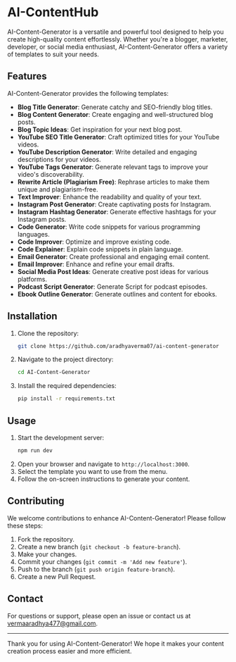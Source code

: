 # AI-ContentHub

AI-Content-Generator is a versatile and powerful tool designed to help you create high-quality content effortlessly. Whether you're a blogger, marketer, developer, or social media enthusiast, AI-Content-Generator offers a variety of templates to suit your needs.

## Features

AI-Content-Generator provides the following templates:

- **Blog Title Generator**: Generate catchy and SEO-friendly blog titles.
- **Blog Content Generator**: Create engaging and well-structured blog posts.
- **Blog Topic Ideas**: Get inspiration for your next blog post.
- **YouTube SEO Title Generator**: Craft optimized titles for your YouTube videos.
- **YouTube Description Generator**: Write detailed and engaging descriptions for your videos.
- **YouTube Tags Generator**: Generate relevant tags to improve your video's discoverability.
- **Rewrite Article (Plagiarism Free)**: Rephrase articles to make them unique and plagiarism-free.
- **Text Improver**: Enhance the readability and quality of your text.
- **Instagram Post Generator**: Create captivating posts for Instagram.
- **Instagram Hashtag Generator**: Generate effective hashtags for your Instagram posts.
- **Code Generator**: Write code snippets for various programming languages.
- **Code Improver**: Optimize and improve existing code.
- **Code Explainer**: Explain code snippets in plain language.
- **Email Generator**: Create professional and engaging email content.
- **Email Improver**: Enhance and refine your email drafts.
- **Social Media Post Ideas**: Generate creative post ideas for various platforms.
- **Podcast Script Generator**: Generate Script for podcast episodes.
- **Ebook Outline Generator**: Generate outlines and content for ebooks.

## Installation

1. Clone the repository:
    ```bash
    git clone https://github.com/aradhyaverma07/ai-content-generator
    ```
2. Navigate to the project directory:
    ```bash
    cd AI-Content-Generator
    ```
3. Install the required dependencies:
    ```bash
    pip install -r requirements.txt
    ```

## Usage

1. Start the development server:
    ```bash
    npm run dev
    ```
2. Open your browser and navigate to `http://localhost:3000`.
3. Select the template you want to use from the menu.
4. Follow the on-screen instructions to generate your content.

## Contributing

We welcome contributions to enhance AI-Content-Generator! Please follow these steps:

1. Fork the repository.
2. Create a new branch (`git checkout -b feature-branch`).
3. Make your changes.
4. Commit your changes (`git commit -m 'Add new feature'`).
5. Push to the branch (`git push origin feature-branch`).
6. Create a new Pull Request.

## Contact

For questions or support, please open an issue or contact us at [vermaaradhya477@gmail.com](mailto:vermaaradhya477@gmail.com).

---

Thank you for using AI-Content-Generator! We hope it makes your content creation process easier and more efficient.
